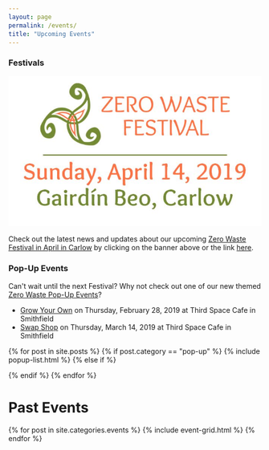 ```yaml
---
layout: page
permalink: /events/
title: "Upcoming Events"
---
```


### Festivals

[<picture> <source media="(min-width: 650px)" srcset="/images/events/2019-04-festival/carlow-zero-waste-festival-logo-wide.jpg"> <img src="/images/events/2019-04-festival/carlow-zero-waste-festival-logo-long.jpg" alt="Zero Waste Festival Carlow 2019" style="width:auto;"> </picture>](/2019-04-festival)

Check out the latest news and updates about our upcoming [Zero Waste Festival in April in Carlow](/2019-04-festival) by clicking on the banner above or the link [here](/2019-04-festival). 


### Pop-Up Events

Can't wait until the next Festival? Why not check out one of our new themed [Zero Waste Pop-Up Events](/pop-up)?

- [Grow Your Own](/pop-up/first-zero-waste-festival-ireland/) on Thursday, February 28, 2019 at Third Space Cafe in Smithfield
- [Swap Shop](/pop-up/second-pop-up-event-swap-shop/) on Thursday, March 14, 2019 at Third Space Cafe in Smithfield

{% for post in site.posts %}
  {% if post.category == "pop-up" %} 
    {% include popup-list.html %}
	{% else if %}
	  
  {% endif %}
{% endfor %}

# Past Events
 
<div class="tiles">
{% for post in site.categories.events %}
	{% include event-grid.html %}
{% endfor %}
</div>

